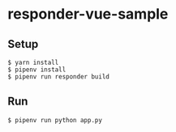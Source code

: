 # responder-vue-sample

## Setup
```shell
$ yarn install
$ pipenv install
$ pipenv run responder build
```

## Run
```shell
$ pipenv run python app.py
```
